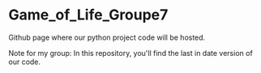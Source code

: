 # Game_of_Life_Groupe7
Github page where our python project code will be hosted.

Note for my group:
In this repository, you'll find the last in date version of our code.

